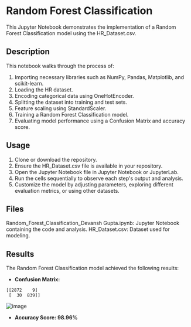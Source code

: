 # Random Forest Classification
This Jupyter Notebook demonstrates the implementation of a Random Forest Classification model using the HR_Dataset.csv.

## **Description**
This notebook walks through the process of:

1. Importing necessary libraries such as NumPy, Pandas, Matplotlib, and scikit-learn.
2. Loading the HR dataset.
3. Encoding categorical data using OneHotEncoder.
4. Splitting the dataset into training and test sets.
5. Feature scaling using StandardScaler.
6. Training a Random Forest Classification model.
7. Evaluating model performance using a Confusion Matrix and accuracy score.

## **Usage**
1. Clone or download the repository.
2. Ensure the HR_Dataset.csv file is available in your repository.
3. Open the Jupyter Notebook file in Jupyter Notebook or JupyterLab.
4. Run the cells sequentially to observe each step's output and analysis.
5. Customize the model by adjusting parameters, exploring different evaluation metrics, or using other datasets.

## **Files**
Random_Forest_Classification_Devansh Gupta.ipynb: Jupyter Notebook containing the code and analysis.
HR_Dataset.csv: Dataset used for modeling.

## **Results**
The Random Forest Classification model achieved the following results:

- **Confusion Matrix:**
```
[[2872    9]
 [  30  839]]
```

![image](https://github.com/Devansh-Gupta-Official/hr-dataset/assets/100591612/35883d8a-ebb5-4ed4-bcf8-97f6631a2077)


- **Accuracy Score: 98.96%**
